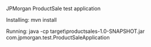 JPMorgan ProductSale test application


Installing: mvn install

Running:  java -cp target\productsales-1.0-SNAPSHOT.jar com.jpmorgan.test.ProductSaleApplication
